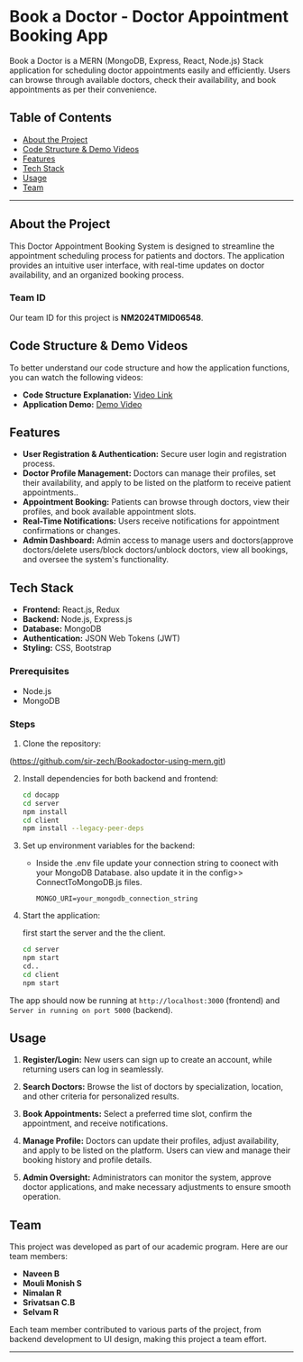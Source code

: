 # Book a Doctor - Doctor Appointment Booking App

Book a Doctor is a MERN (MongoDB, Express, React, Node.js) Stack application for scheduling doctor appointments easily and efficiently. Users can browse through available doctors, check their availability, and book appointments as per their convenience.

## Table of Contents
- [About the Project](#about-the-project)
- [Code Structure & Demo Videos](#code-structure--demo-videos)
- [Features](#features)
- [Tech Stack](#tech-stack)
- [Usage](#usage)
- [Team](#team)

---

## About the Project

This Doctor Appointment Booking System is designed to streamline the appointment scheduling process for patients and doctors. The application provides an intuitive user interface, with real-time updates on doctor availability, and an organized booking process.

### Team ID
Our team ID for this project is **NM2024TMID06548**.


## Code Structure & Demo Videos

To better understand our code structure and how the application functions, you can watch the following videos:

- **Code Structure Explanation:** [Video Link ](https://drive.google.com/drive/folders/1pteT8STdObONWwELNDHRK9biItLuiJ-1?usp=drive_link)
- **Application Demo:** [Demo Video ](https://drive.google.com/drive/folders/1Y0lmk4XpYophzh0W0Dguum9Bv2S4psfw?usp=drive_link)

## Features

- **User Registration & Authentication:** Secure user login and registration process.
- **Doctor Profile Management:** Doctors can manage their profiles, set their availability, and apply to be listed on the platform to receive patient appointments..
- **Appointment Booking:** Patients can browse through doctors, view their profiles, and book available appointment slots.
- **Real-Time Notifications:** Users receive notifications for appointment confirmations or changes.
- **Admin Dashboard:** Admin access to manage users and doctors(approve doctors/delete users/block doctors/unblock doctors, view all bookings, and oversee the system's functionality.

## Tech Stack

- **Frontend:** React.js, Redux
- **Backend:** Node.js, Express.js
- **Database:** MongoDB
- **Authentication:** JSON Web Tokens (JWT)
- **Styling:** CSS, Bootstrap


### Prerequisites
- Node.js
- MongoDB

### Steps

1. Clone the repository:
   
  (https://github.com/sir-zech/Bookadoctor-using-mern.git)
   

2. Install dependencies for both backend and frontend:
   ```bash
   cd docapp
   cd server
   npm install
   cd client
   npm install --legacy-peer-deps
   ```

3. Set up environment variables for the backend:
   - Inside the .env file update your connection string to coonect with your MongoDB Database. 
   also update it in the config>> ConnectToMongoDB.js files.

     ```
     MONGO_URI=your_mongodb_connection_string
     ```

4. Start the application:
   
   first start the server  and the the client.
   ```bash
   cd server
   npm start
   cd..
   cd client
   npm start
   ```
The app should now be running at `http://localhost:3000` (frontend) and `Server in running on port 5000` (backend).

## Usage
1. **Register/Login:** New users can sign up to create an account, while returning users can log in seamlessly.

2. **Search Doctors:** Browse the list of doctors by specialization, location, and other criteria for personalized results.

3. **Book Appointments:** Select a preferred time slot, confirm the appointment, and receive notifications.

4. **Manage Profile:** Doctors can update their profiles, adjust availability, and apply to be listed on the platform. Users can view and manage their booking history and profile details.

5. **Admin Oversight:** Administrators can monitor the system, approve doctor applications, and make necessary adjustments to ensure smooth operation.


## Team

This project was developed as part of our academic program. Here are our team members:

- **Naveen B**
- **Mouli Monish S**
- **Nimalan R**
- **Srivatsan C.B**
- **Selvam R**

Each team member contributed to various parts of the project, from backend development to UI design, making this project a team effort.

--- 

